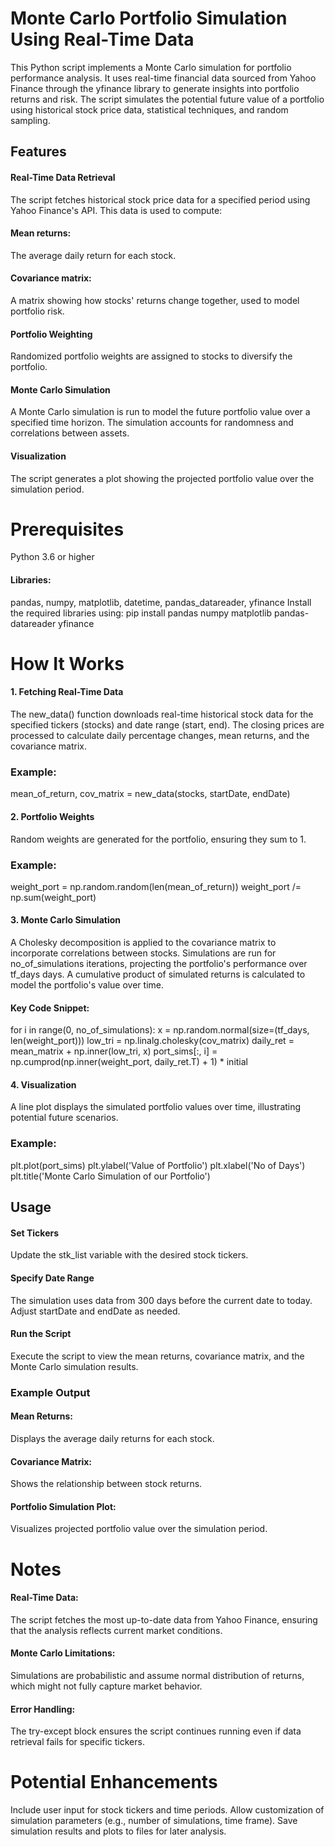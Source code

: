 # Monte Carlo Portfolio Simulation Using Real-Time Data
This Python script implements a Monte Carlo simulation for portfolio performance analysis. It uses real-time financial data sourced from Yahoo Finance through the yfinance library to generate insights into portfolio returns and risk. The script simulates the potential future value of a portfolio using historical stock price data, statistical techniques, and random sampling.

## Features
#### Real-Time Data Retrieval
The script fetches historical stock price data for a specified period using Yahoo Finance's API. This data is used to compute:

#### Mean returns: 
The average daily return for each stock.
#### Covariance matrix: 
A matrix showing how stocks' returns change together, used to model portfolio risk.
#### Portfolio Weighting
Randomized portfolio weights are assigned to stocks to diversify the portfolio.

#### Monte Carlo Simulation
A Monte Carlo simulation is run to model the future portfolio value over a specified time horizon. The simulation accounts for randomness and correlations between assets.

#### Visualization
The script generates a plot showing the projected portfolio value over the simulation period.

# Prerequisites
Python 3.6 or higher
#### Libraries: 
pandas, numpy, matplotlib, datetime, pandas_datareader, yfinance
Install the required libraries using:
pip install pandas numpy matplotlib pandas-datareader yfinance
# How It Works
#### 1. Fetching Real-Time Data
The new_data() function downloads real-time historical stock data for the specified tickers (stocks) and date range (start, end). The closing prices are processed to calculate daily percentage changes, mean returns, and the covariance matrix.
### Example:
mean_of_return, cov_matrix = new_data(stocks, startDate, endDate)
#### 2. Portfolio Weights
Random weights are generated for the portfolio, ensuring they sum to 1.

### Example:

weight_port = np.random.random(len(mean_of_return))
weight_port /= np.sum(weight_port)
#### 3. Monte Carlo Simulation
A Cholesky decomposition is applied to the covariance matrix to incorporate correlations between stocks.
Simulations are run for no_of_simulations iterations, projecting the portfolio's performance over tf_days days.
A cumulative product of simulated returns is calculated to model the portfolio's value over time.
#### Key Code Snippet:
for i in range(0, no_of_simulations):
    x = np.random.normal(size=(tf_days, len(weight_port)))
    low_tri = np.linalg.cholesky(cov_matrix)
    daily_ret = mean_matrix + np.inner(low_tri, x)
    port_sims[:, i] = np.cumprod(np.inner(weight_port, daily_ret.T) + 1) * initial
#### 4. Visualization
A line plot displays the simulated portfolio values over time, illustrating potential future scenarios.

### Example:
plt.plot(port_sims)
plt.ylabel('Value of Portfolio')
plt.xlabel('No of Days')
plt.title('Monte Carlo Simulation of our Portfolio')
## Usage
#### Set Tickers
Update the stk_list variable with the desired stock tickers.

#### Specify Date Range
The simulation uses data from 300 days before the current date to today. Adjust startDate and endDate as needed.

#### Run the Script
Execute the script to view the mean returns, covariance matrix, and the Monte Carlo simulation results.

### Example Output
#### Mean Returns: 
Displays the average daily returns for each stock.
#### Covariance Matrix:
Shows the relationship between stock returns.
#### Portfolio Simulation Plot: 
Visualizes projected portfolio value over the simulation period.
# Notes
#### Real-Time Data: 
The script fetches the most up-to-date data from Yahoo Finance, ensuring that the analysis reflects current market conditions.
#### Monte Carlo Limitations: 
Simulations are probabilistic and assume normal distribution of returns, which might not fully capture market behavior.
#### Error Handling: 
The try-except block ensures the script continues running even if data retrieval fails for specific tickers.
# Potential Enhancements
Include user input for stock tickers and time periods.
Allow customization of simulation parameters (e.g., number of simulations, time frame).
Save simulation results and plots to files for later analysis.
